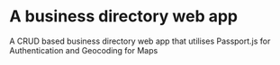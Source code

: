 # A business directory web app
A CRUD based business directory web app that utilises Passport.js for Authentication and Geocoding for Maps